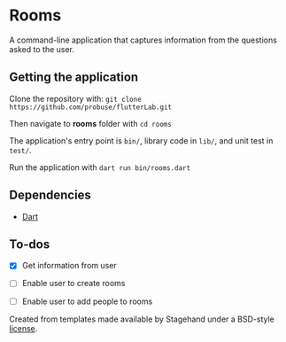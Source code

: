 # Rooms
A command-line application that captures information from 
the questions asked to the user.

## Getting the application
Clone the repository with: 
`git clone https://github.com/probuse/flutterLab.git`

Then navigate to **rooms** folder with  `cd rooms`

The application's entry point is `bin/`, library code
in `lib/`, and unit test in `test/`.

Run the application with `dart run bin/rooms.dart`

## Dependencies
- [Dart](https://dart.dev/)

## To-dos
- [x] Get information from user
- [ ] Enable user to create rooms
- [ ] Enable user to add people to rooms


Created from templates made available by Stagehand under a BSD-style
[license](https://github.com/dart-lang/stagehand/blob/master/LICENSE).
